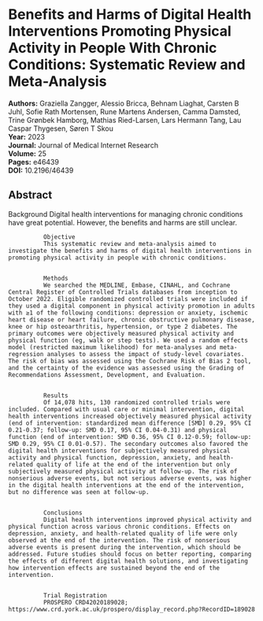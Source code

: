 # Benefits and Harms of Digital Health Interventions Promoting Physical Activity in People With Chronic Conditions: Systematic Review and Meta-Analysis

**Authors:** Graziella Zangger, Alessio Bricca, Behnam Liaghat, Carsten B Juhl, Sofie Rath Mortensen, Rune Martens Andersen, Camma Damsted, Trine Grønbek Hamborg, Mathias Ried-Larsen, Lars Hermann Tang, Lau Caspar Thygesen, Søren T Skou  
**Year:** 2023  
**Journal:** Journal of Medical Internet Research  
**Volume:** 25  
**Pages:** e46439  
**DOI:** 10.2196/46439  

## Abstract
Background
              Digital health interventions for managing chronic conditions have great potential. However, the benefits and harms are still unclear.
            
            
              Objective
              This systematic review and meta-analysis aimed to investigate the benefits and harms of digital health interventions in promoting physical activity in people with chronic conditions.
            
            
              Methods
              We searched the MEDLINE, Embase, CINAHL, and Cochrane Central Register of Controlled Trials databases from inception to October 2022. Eligible randomized controlled trials were included if they used a digital component in physical activity promotion in adults with ≥1 of the following conditions: depression or anxiety, ischemic heart disease or heart failure, chronic obstructive pulmonary disease, knee or hip osteoarthritis, hypertension, or type 2 diabetes. The primary outcomes were objectively measured physical activity and physical function (eg, walk or step tests). We used a random effects model (restricted maximum likelihood) for meta-analyses and meta-regression analyses to assess the impact of study-level covariates. The risk of bias was assessed using the Cochrane Risk of Bias 2 tool, and the certainty of the evidence was assessed using the Grading of Recommendations Assessment, Development, and Evaluation.
            
            
              Results
              Of 14,078 hits, 130 randomized controlled trials were included. Compared with usual care or minimal intervention, digital health interventions increased objectively measured physical activity (end of intervention: standardized mean difference [SMD] 0.29, 95% CI 0.21-0.37; follow-up: SMD 0.17, 95% CI 0.04-0.31) and physical function (end of intervention: SMD 0.36, 95% CI 0.12-0.59; follow-up: SMD 0.29, 95% CI 0.01-0.57). The secondary outcomes also favored the digital health interventions for subjectively measured physical activity and physical function, depression, anxiety, and health-related quality of life at the end of the intervention but only subjectively measured physical activity at follow-up. The risk of nonserious adverse events, but not serious adverse events, was higher in the digital health interventions at the end of the intervention, but no difference was seen at follow-up.
            
            
              Conclusions
              Digital health interventions improved physical activity and physical function across various chronic conditions. Effects on depression, anxiety, and health-related quality of life were only observed at the end of the intervention. The risk of nonserious adverse events is present during the intervention, which should be addressed. Future studies should focus on better reporting, comparing the effects of different digital health solutions, and investigating how intervention effects are sustained beyond the end of the intervention.
            
            
              Trial Registration
              PROSPERO CRD42020189028; https://www.crd.york.ac.uk/prospero/display_record.php?RecordID=189028

